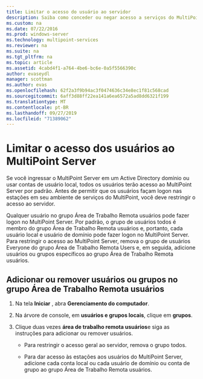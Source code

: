 ```yaml
---
title: Limitar o acesso do usuário ao servidor
description: Saiba como conceder ou negar acesso a serviços do MultiPoint para usuários e grupos
ms.custom: na
ms.date: 07/22/2016
ms.prod: windows-server
ms.technology: multipoint-services
ms.reviewer: na
ms.suite: na
ms.tgt_pltfrm: na
ms.topic: article
ms.assetid: 4cabd4f1-a764-4be6-bc6e-0a5f5566390c
author: evaseydl
manager: scottman
ms.author: evas
ms.openlocfilehash: 62f2a3f9b94ac3f0474636c34e8ec1f81c568cad
ms.sourcegitcommit: 6aff3d88ff22ea141a6ea6572a5ad8dd6321f199
ms.translationtype: MT
ms.contentlocale: pt-BR
ms.lasthandoff: 09/27/2019
ms.locfileid: "71389062"
---
```

# <a name="limit-users-access-to-the-multipoint-server"></a>Limitar o acesso dos usuários ao MultiPoint Server
Se você ingressar o MultiPoint Server em um Active Directory domínio ou usar contas de usuário local, todos os usuários terão acesso ao MultiPoint Server por padrão. Antes de permitir que os usuários façam logon nas estações em seu ambiente de serviços do MultiPoint, você deve restringir o acesso ao servidor.  
  
Qualquer usuário no grupo Área de Trabalho Remota usuários pode fazer logon no MultiPoint Server. Por padrão, o grupo de usuários todos é membro do grupo Área de Trabalho Remota usuários e, portanto, cada usuário local e usuário de domínio pode fazer logon no MultiPoint Server. Para restringir o acesso ao MultiPoint Server, remova o grupo de usuários Everyone do grupo Área de Trabalho Remota Users e, em seguida, adicione usuários ou grupos específicos ao grupo Área de Trabalho Remota usuários.  
  
## <a name="add-or-remove-users-or-groups-to-the-remote-desktop-users-group"></a>Adicionar ou remover usuários ou grupos no grupo Área de Trabalho Remota usuários  
  
1.  Na tela **Iniciar** , abra **Gerenciamento do computador**.  
  
2.  Na árvore de console, em **usuários e grupos locais**, clique em **grupos**.  
  
3.  Clique duas vezes **área de trabalho remota usuários**e siga as instruções para adicionar ou remover usuários.  
  
    -   Para restringir o acesso geral ao servidor, remova o grupo todos.  
  
    -   Para dar acesso às estações aos usuários do MultiPoint Server, adicione cada conta local ou cada usuário de domínio ou conta de grupo ao grupo Área de Trabalho Remota usuários.  